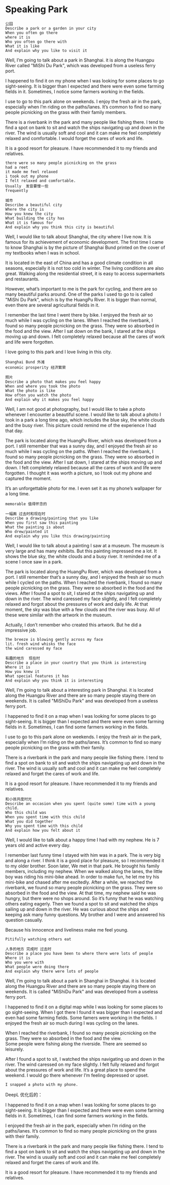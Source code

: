# Speaking Park
```
公园
Describe a park or a garden in your city
When you often go there
where it is
Who you often go there with
What it is like
And explain why you like to visit it
```

Well, I’m going to talk about a park in Shanghai. it is along the Huangpu River called "MiShi Du Park", which was developed from a useless ferry port. 

I happened to find it on my phone when I was looking for some places to go sight-seeing. It is bigger than I expected and there were even some farming fields in it. Sometimes, I notice some farmers working in the fields.

I use to go to this park alone on weekends. I enjoy the fresh air in the park, especially when I’m riding on the paths/lanes. It’s common to find so many people picnicking on the grass with their family members. 

There is a riverbank in the park and many people like fishing there. I tend to find a spot on bank to sit and watch the ships navigating up and down in the river. The wind is usually soft and cool and it can make me feel completely relaxed and comfortable. I would forget the cares of work and life.

It is a good resort for pleasure. I have recommended it to my friends and relatives.

````
there were so many people picnicking on the grass
had a reet
it made me feel relaxed
i took out my phone
I felt relaxed and comfortable.
Usually  发音要慢一些
frequently
````


````
城市
Describe a beautiful city
Where the city is
How you knew the city
What building the city has
What it is famous for
And explain why you think this city is beautiful
````

Well, I would like to talk about Shanghai, the city where I live now. It is famous for its achievement of economic development. The first time I came to know Shanghai is by the picture of Shanghai Bund printed on the cover of my textbooks when I was in school.

It is located in the east of China and has a good climate condition in all seasons, especially it is not too cold in winter.  The living conditions are also great. Walking along the residential street, it is easy to access supermarkets and restaurants. 

However, what’s important to me is the park for cycling, and there are so many beautiful parks around. One of the parks I used to go to is called "MiShi Du Park", which is by the HuangPu River. It is bigger than normal, even there are several agricultural fields in it. 

I remember the last time I went there by bike. I enjoyed the fresh air so much while I was cycling on the lanes. When I reached the riverbank, I found so many people picnicking on the grass. They were so absorbed in the food and the view.  After I sat down on the bank, I stared at the ships moving up and down. I felt completely relaxed because all the cares of work and life were forgotten. 

I love going to this park and I love living in this city.

````
Shanghai Bund 外滩
economic prosperity 经济繁荣
````
````
照片
Describe a photo that makes you feel happy
When and where you took the photo
What the photo is like
How often you watch the photo
And explain why it makes you feel happy
````

Well,  I am not good at photography, but I would like to take a photo whenever I encounter a beautiful scene. I would like to talk about a photo I took in a park a long time ago, which includes the blue sky, the white clouds and the busy river. This picture could remind me of the experience I had that day. 

The park is located along the HuangPu River, which was developed from a port.
I still remember that was a sunny day, and I enjoyed the fresh air so much while I was cycling on the paths. When I reached the riverbank, I found so many people picnicking on the grass. They were so absorbed in the food and the view. After I sat down, I stared at the ships moving up and down. I felt completely relaxed because all the cares of work and life were forgotten. I thought it was worth a picture, so I took out my phone and captured the moment.

It’s an unforgettable photo for me. I even set it as my phone’s wallpaper for a long time.
````
memorable 值得怀念的
````

````
一幅画 过去时和现在时
Describe a drawing/painting that you like
When you first saw this painting
What the painting is about
Who drew/painted it
And explain why you like this drawing/painting
````
Well, I would like to talk about a painting I saw at a museum. The museum is very large and has many exhibits. But this painting impressed me a lot. It shows the blue sky, the white clouds and a busy river. It reminded me of a scene I once saw in a park.

The park is located along the HuangPu River, which was developed from a port.
I still remember that’s a sunny day, and I enjoyed the fresh air so much while I cycled on the paths. When I reached the riverbank, I found so many people picnicking on the grass. They were so absorbed in the food and the views. After I found a spot to sit, I stared at the ships navigating up and down in the river. The wind caressed my face slightly, and I felt completely relaxed and forgot about the pressures of work and daily life. At that moment, the sky was blue with a few clouds and the river was busy. All of these were similar with the artwork in the museum.

Actually, I don’t remember who created this artwork. But he did a impressive job. 

````
The breeze is blowing gently across my face
lit. fresh wind whisks the face
the wind caressed my face
````
````
有趣的地方  现在时
Describe a place in your country that you think is interesting
Where it is
How you knew it
What special features it has
And explain why you think it is interesting
````

Well, I’m going to talk about a interesting park in Shanghai. it is located along the Huangpu River and there are so many people staying there on weekends. It is called "MiShiDu Park" and was developed from a useless ferry port. 

I happened to find it on a map when I was looking for some places to go sight-seeing. It is bigger than I expected and there were even some farming fields in it. Sometimes, I can find some farmers working in the fields.

I use to go to this park alone on weekends. I enjoy the fresh air in the park, especially when I’m riding on the paths/lanes. It’s common to find so many people picnicking on the grass with their family. 

There is a riverbank in the park and many people like fishing there. I tend to find a spot on bank to sit and watch the ships navigating up and down in the river. The wind is usually soft and cool and it can make me feel completely relaxed and forget the cares of work and life.

It is a good resort for pleasure. I have recommended it to my friends and relatives.


````
和小孩共度时光
Describe an occasion when you spent (quite some) time with a young child.
Who this child was
When you spent time with this child
What you did together
Why you spent time with this child 
And explain how you felt about it
````
Well, I would like to talk about a happy time I had with my nephew. He is 7 years old and active every day. 

I remember last funny time I stayed with him was in a park.
The is very big and along a river. I think it is a good place for pleasure, so I recommended it to my older brother. Soon later, We met in that park. He brought his family members, including my nephew. When we walked along the lanes, the little boy was riding his mini-bike ahead. In order to make fun, he let me try his mini-bike and chased after me excitedly. After a while,  we reached the riverbank, we found so many people picnicking on the grass. They were so absorbed in the food and the view. At that time, my nephew said he was hungry, but there were no shops around. So it’s funny that he was watching others eating eagerly. Then we found a spot to sit and watched the ships sailing up and down in the river. He was curious about the ships and keeping ask many funny questions. My brother and I were and answered his question casually.

Because his innocence and liveliness make me feel young.

````
Pitifully watching others eat
````

````
人多的地方 完成时 过去时
Describe a place you have been to where there were lots of people
Where it is
Who you were with
What people were doing there
And explain why there were lots of people
````
Well, I’m going to talk about a park in Shanghai in Shanghai. it is located along the Huangpu River and there are so many people staying there on weekends. It is called "MiShiDu Park" and was developed from a useless ferry port. 

I happened to find it on a digital map while I was looking for some places to go sight-seeing. When I got there I found it was bigger than I expected and even had some farming fields. Some famers were working in the fields. I enjoyed the fresh air so much during I was cycling on the lanes. 

When I reached the riverbank, I found so many people picnicking on the grass. They were so absorbed in the food and the view.  
Some people were fishing along the riverside. There are seemed so leisurely.

After I found a spot to sit, I watched the ships navigating up and down in the river. The wind caressed on my face slightly. I felt fully relaxed and forgot about the pressures of work and life. 
It’s a great place to spend the weekend. I would go there whenever I’m feeling depressed or upset.

````
I snapped a photo with my phone.
````



DeepL 优化后的：


I happened to find it on a map when I was looking for some places to go sight-seeing. It is bigger than I expected and there were even some farming fields in it. Sometimes, I can find some farmers working in the fields.

I enjoyed the fresh air in the park, especially when I’m riding on the paths/lanes. It’s common to find so many people picnicking on the grass with their family. 

There is a riverbank in the park and many people like fishing there. I tend to find a spot on bank to sit and watch the ships navigating up and down in the river. The wind is usually soft and cool and it can make me feel completely relaxed and forget the cares of work and life.

It is a good resort for pleasure. I have recommended it to my friends and relatives.




